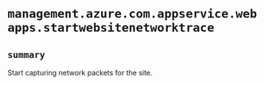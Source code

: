 # `management.azure.com.appservice.webapps.startwebsitenetworktrace`

## `summary`
Start capturing network packets for the site.



